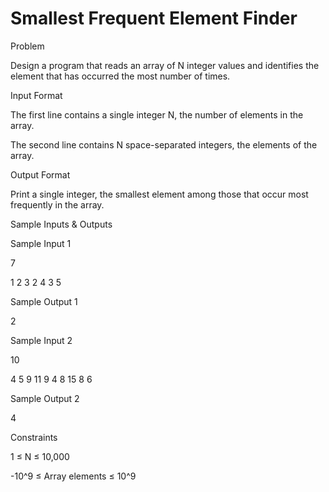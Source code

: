 # Smallest Frequent Element Finder

Problem





Design a program that reads an array of N integer values and identifies the element that has occurred the most number of times.





Input Format



The first line contains a single integer N, the number of elements in the array.

The second line contains N space-separated integers, the elements of the array.





Output Format



Print a single integer, the smallest element among those that occur most frequently in the array.





Sample Inputs & Outputs



Sample Input 1

7

1 2 3 2 4 3 5



Sample Output 1

2







Sample Input 2

10

4 5 9 11 9 4 8 15 8 6



Sample Output 2

4







Constraints

1 ≤ N ≤ 10,000

-10^9 ≤ Array elements ≤ 10^9



